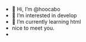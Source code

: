 - 👋 Hi, I’m @hoocabo
- 👀 I’m interested in develop
- 🌱 I’m currently learning html
- nice to meet you.
- 

<!---
hoocabo/hoocabo is a ✨ special ✨ repository because its `README.md` (this file) appears on your GitHub profile.
You can click the Preview link to take a look at your changes.
--->
